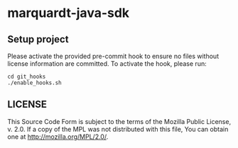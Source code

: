 # marquardt-java-sdk

## Setup project

Please activate the provided pre-commit hook to ensure no files without license information are committed. To activate the hook, please run:

```
cd git_hooks
./enable_hooks.sh
```

## LICENSE

This Source Code Form is subject to the terms of the Mozilla Public
License, v. 2.0. If a copy of the MPL was not distributed with this
file, You can obtain one at http://mozilla.org/MPL/2.0/.
